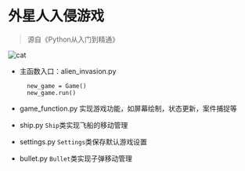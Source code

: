 # 外星人入侵游戏

> 源自《Python从入门到精通》

![cat](http://d.lanrentuku.com/down/png/1602/tiantiansifangmao/tiantiansifangmao-17.png)

+ 主函数入口：alien_invasion.py

        new_game = Game()
        new_game.run()

+ game_function.py 实现游戏功能，如屏幕绘制，状态更新，案件捕捉等

+ ship.py `Ship`类实现飞船的移动管理

+ settings.py `Settings`类保存默认游戏设置

+ bullet.py `Bullet`类实现子弹移动管理

